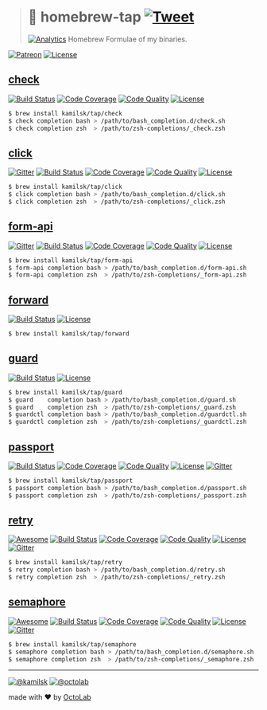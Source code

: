 > # 🤖 homebrew-tap [![Tweet][icon_twitter]][twitter_publish]
> [![Analytics][analytics_pixel]][page_promo]
> Homebrew Formulae of my binaries.

[![Patreon][icon_patreon]](https://www.patreon.com/octolab)
[![License][icon_license]](LICENSE)

## [check][page_check_promo]

[![Build Status][icon_check_build]][page_check_build]
[![Code Coverage][icon_check_coverage]][page_check_coverage]
[![Code Quality][icon_check_quality]][page_check_quality]
[![License][icon_check_license]][page_check_license]

[icon_check_build]:    https://travis-ci.org/kamilsk/check.svg?branch=master
[icon_check_coverage]: https://scrutinizer-ci.com/g/kamilsk/check/badges/coverage.png?b=master
[icon_check_quality]:  https://scrutinizer-ci.com/g/kamilsk/check/badges/quality-score.png?b=master
[icon_check_license]:  https://img.shields.io/badge/license-MIT-blue.svg
[page_check_promo]:    https://github.com/kamilsk/check
[page_check_build]:    https://travis-ci.org/kamilsk/check
[page_check_coverage]: https://scrutinizer-ci.com/g/kamilsk/check/?branch=master
[page_check_quality]:  https://scrutinizer-ci.com/g/kamilsk/check/?branch=master
[page_check_license]:  https://github.com/kamilsk/check/blob/master/LICENSE

```bash
$ brew install kamilsk/tap/check
$ check completion bash > /path/to/bash_completion.d/check.sh
$ check completion zsh  > /path/to/zsh-completions/_check.zsh
```

## [click][page_click_promo]

[![Gitter][icon_gitter]][gitter_click]
[![Build Status][icon_click_build]][page_click_build]
[![Code Coverage][icon_click_coverage]][page_click_coverage]
[![Code Quality][icon_click_quality]][page_click_quality]
[![License][icon_click_license]][page_click_license]

[gitter_click]:        https://gitter.im/kamilsk/click
[icon_click_build]:    https://travis-ci.org/kamilsk/click.svg?branch=master
[icon_click_coverage]: https://scrutinizer-ci.com/g/kamilsk/click/badges/coverage.png?b=master
[icon_click_quality]:  https://scrutinizer-ci.com/g/kamilsk/click/badges/quality-score.png?b=master
[icon_click_license]:  https://img.shields.io/badge/license-MIT-blue.svg
[page_click_promo]:    https://github.com/kamilsk/click
[page_click_build]:    https://travis-ci.org/kamilsk/click
[page_click_coverage]: https://scrutinizer-ci.com/g/kamilsk/click/?branch=master
[page_click_quality]:  https://scrutinizer-ci.com/g/kamilsk/click/?branch=master
[page_click_license]:  https://github.com/kamilsk/click/blob/master/LICENSE

```bash
$ brew install kamilsk/tap/click
$ click completion bash > /path/to/bash_completion.d/click.sh
$ click completion zsh  > /path/to/zsh-completions/_click.zsh
```

## [form-api][page_forma_promo]

[![Gitter][icon_gitter]][gitter_forma]
[![Build Status][icon_forma_build]][page_forma_build]
[![Code Coverage][icon_forma_coverage]][page_forma_coverage]
[![Code Quality][icon_forma_quality]][page_forma_quality]
[![License][icon_forma_license]][page_forma_license]

[gitter_forma]:        https://gitter.im/kamilsk/form-api
[icon_forma_build]:    https://travis-ci.org/kamilsk/form-api.svg?branch=master
[icon_forma_coverage]: https://scrutinizer-ci.com/g/kamilsk/form-api/badges/coverage.png?b=master
[icon_forma_quality]:  https://scrutinizer-ci.com/g/kamilsk/form-api/badges/quality-score.png?b=master
[icon_forma_license]:  https://img.shields.io/badge/license-MIT-blue.svg
[page_forma_promo]:    https://github.com/kamilsk/form-api
[page_forma_build]:    https://travis-ci.org/kamilsk/form-api
[page_forma_coverage]: https://scrutinizer-ci.com/g/kamilsk/form-api/?branch=master
[page_forma_quality]:  https://scrutinizer-ci.com/g/kamilsk/form-api/?branch=master
[page_forma_license]:  https://github.com/kamilsk/form-api/blob/master/LICENSE

```bash
$ brew install kamilsk/tap/form-api
$ form-api completion bash > /path/to/bash_completion.d/form-api.sh
$ form-api completion zsh  > /path/to/zsh-completions/_form-api.zsh
```

## [forward][page_forward_promo]

[![Build Status][icon_forward_build]][page_forward_build]
[![License][icon_forward_license]][page_forward_license]

[icon_forward_build]:   https://travis-ci.org/kamilsk/forward.svg?branch=master
[icon_forward_license]: https://img.shields.io/badge/license-MIT-blue.svg
[page_forward_promo]:   https://github.com/kamilsk/forward
[page_forward_build]:   https://travis-ci.org/kamilsk/forward
[page_forward_license]: https://github.com/kamilsk/forward/blob/master/LICENSE

```bash
$ brew install kamilsk/tap/forward
```

## [guard][page_guard_promo]

[![Build Status][icon_guard_build]][page_guard_build]
[![License][icon_guard_license]][page_guard_license]

[icon_guard_build]:   https://travis-ci.org/kamilsk/guard.svg?branch=master
[icon_guard_license]: https://img.shields.io/badge/license-MIT-blue.svg
[page_guard_promo]:   https://github.com/kamilsk/guard
[page_guard_build]:   https://travis-ci.org/kamilsk/guard
[page_guard_license]: https://github.com/kamilsk/guard/blob/master/LICENSE

```bash
$ brew install kamilsk/tap/guard
$ guard    completion bash > /path/to/bash_completion.d/guard.sh
$ guard    completion zsh  > /path/to/zsh-completions/_guard.zsh
$ guardctl completion bash > /path/to/bash_completion.d/guardctl.sh
$ guardctl completion zsh  > /path/to/zsh-completions/_guardctl.zsh
```

## [passport][page_passport_promo]

[![Build Status][icon_passport_build]][page_passport_build]
[![Code Coverage][icon_passport_coverage]][icon_passport_coverage]
[![Code Quality][icon_passport_quality]][page_passport_quality]
[![License][icon_license]][page_passport_license]
[![Gitter][icon_gitter]][gitter_passport]

[gitter_passport]:        https://gitter.im/kamilsk/passport
[icon_passport_build]:    https://travis-ci.org/kamilsk/passport.svg?branch=master
[icon_passport_coverage]: https://scrutinizer-ci.com/g/kamilsk/passport/badges/coverage.png?b=master
[icon_passport_quality]:  https://scrutinizer-ci.com/g/kamilsk/passport/badges/quality-score.png?b=master
[page_passport_build]:    https://travis-ci.org/kamilsk/passport
[page_passport_license]:  https://github.com/kamilsk/passport/blob/master/LICENSE
[page_passport_promo]:    https://github.com/kamilsk/passport
[page_passport_quality]:  https://scrutinizer-ci.com/g/kamilsk/passport/?branch=master

```bash
$ brew install kamilsk/tap/passport
$ passport completion bash > /path/to/bash_completion.d/passport.sh
$ passport completion zsh  > /path/to/zsh-completions/_passport.zsh
```

## [retry][page_retry_promo]

[![Awesome][icon_awesome]](https://github.com/avelino/awesome-go#utilities)
[![Build Status][icon_retry_build]][page_retry_build]
[![Code Coverage][icon_retry_coverage]][icon_retry_coverage]
[![Code Quality][icon_retry_quality]][page_retry_quality]
[![License][icon_license]][page_retry_license]
[![Gitter][icon_gitter]][gitter_retry]

[gitter_retry]:        https://gitter.im/kamilsk/retry
[icon_retry_build]:    https://travis-ci.org/kamilsk/retry.svg?branch=master
[icon_retry_coverage]: https://scrutinizer-ci.com/g/kamilsk/retry/badges/coverage.png?b=master
[icon_retry_quality]:  https://scrutinizer-ci.com/g/kamilsk/retry/badges/quality-score.png?b=master
[page_retry_build]:    https://travis-ci.org/kamilsk/retry
[page_retry_license]:  https://github.com/kamilsk/retry/blob/master/LICENSE
[page_retry_promo]:    https://github.com/kamilsk/retry
[page_retry_quality]:  https://scrutinizer-ci.com/g/kamilsk/retry/?branch=master

```bash
$ brew install kamilsk/tap/retry
$ retry completion bash > /path/to/bash_completion.d/retry.sh
$ retry completion zsh  > /path/to/zsh-completions/_retry.zsh
```

## [semaphore][page_semaphore_promo]

[![Awesome][icon_awesome]](https://github.com/avelino/awesome-go#goroutines)
[![Build Status][icon_semaphore_build]][page_semaphore_build]
[![Code Coverage][icon_semaphore_coverage]][icon_semaphore_coverage]
[![Code Quality][icon_semaphore_quality]][page_semaphore_quality]
[![License][icon_license]][page_semaphore_license]
[![Gitter][icon_gitter]][gitter_semaphore]

[gitter_semaphore]:        https://gitter.im/kamilsk/semaphore
[icon_semaphore_build]:    https://travis-ci.org/kamilsk/semaphore.svg?branch=master
[icon_semaphore_coverage]: https://scrutinizer-ci.com/g/kamilsk/semaphore/badges/coverage.png?b=master
[icon_semaphore_quality]:  https://scrutinizer-ci.com/g/kamilsk/semaphore/badges/quality-score.png?b=master
[page_semaphore_build]:    https://travis-ci.org/kamilsk/semaphore
[page_semaphore_license]:  https://github.com/kamilsk/semaphore/blob/master/LICENSE
[page_semaphore_promo]:    https://github.com/kamilsk/semaphore
[page_semaphore_quality]:  https://scrutinizer-ci.com/g/kamilsk/semaphore/?branch=master

```bash
$ brew install kamilsk/tap/semaphore
$ semaphore completion bash > /path/to/bash_completion.d/semaphore.sh
$ semaphore completion zsh  > /path/to/zsh-completions/_semaphore.zsh
```

---

[![@kamilsk][icon_tw_author]](https://twitter.com/ikamilsk)
[![@octolab][icon_tw_sponsor]](https://twitter.com/octolab_inc)

made with ❤️ by [OctoLab](https://www.octolab.org/)

[analytics_pixel]: https://ga-beacon.appspot.com/UA-109817251-23/unsupported/homebrew-tap/readme?pixel

[icon_awesome]:    https://cdn.rawgit.com/sindresorhus/awesome/d7305f38d29fed78fa85652e3a63e154dd8e8829/media/badge.svg
[icon_gitter]:     https://badges.gitter.im/Join%20Chat.svg
[icon_license]:    https://img.shields.io/badge/license-MIT-blue.svg
[icon_patreon]:    https://img.shields.io/badge/patreon-donate-orange.svg
[icon_tw_author]:  https://img.shields.io/badge/author-%40kamilsk-blue.svg
[icon_tw_sponsor]: https://img.shields.io/badge/sponsor-%40octolab-blue.svg
[icon_twitter]:    https://img.shields.io/twitter/url/http/shields.io.svg?style=social

[page_promo]:      https://github.com/kamilsk/homebrew-tap

[twitter_publish]: https://twitter.com/intent/tweet?text=Homebrew%20Formulae%20of%20my%20binaries&url=https://github.com/kamilsk/homebrew-tap&via=ikamilsk&hashtags=brew,binaries
